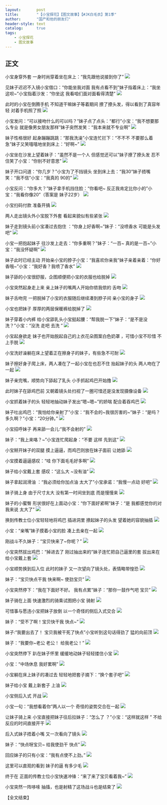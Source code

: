 ```yaml
---
layout:       post
title:        "【小宝探花】【图文故事】【#JK白毛衣】第1季"
author:       "国产和他的朋友们"
header-style: text
catalog:      true
tags:
    - 小宝探花
    - 图文故事
---
```


## 正文

小宝身穿外套 一身时尚穿着坐在床上：“我先跟他说接到你了”
![](https://tju.7pzzv.us/tupian/forum/202502/23/232445gtbd46wb2fca4dow.gif)

见妹子迟迟不入镜小宝借口：“你能坐我对面 我有点看不到”妹子指着床上：“我坐这呗~”小宝指着沙发：“你坐这 我看咱们面对面看得清楚”
![](https://tju.7pzzv.us/tupian/forum/202502/23/232505ghzx15r70lcqc0xx.gif)

此时的小宝在倒腾手机 不知道干嘛妹子等着期间 撩了撩头发，得以看到了真容年轻 对着手机照了照
![](https://tju.7pzzv.us/tupian/forum/202502/23/232530d74zafs746652xfz.gif)

小宝发问：“可以接吻什么的可以吗？”妹子点了点头：“都行”小宝：“我不想要那么专业 就是像男女朋友那样”妹子突然发笑：“我本来就不专业啊”
![](https://tju.7pzzv.us/tupian/forum/202502/23/232552w33nyslluqfsmaqc.gif)

妹子性格很好 起身蹦蹦跳跳：“那我洗澡”小宝连忙拦下：“不不不 不要那么着急”妹子又笑嘻嘻地坐到床上：“好啊~”
![](https://tju.7pzzv.us/tupian/forum/202502/23/232620iluhzdw5cqfqvxq7.gif)

小宝坐在沙发上望着妹子：“虽然不是一个人 但感觉还可以”妹子撩了撩头发 忍不住笑了小宝：“你别不好意思”
![](https://tju.7pzzv.us/tupian/forum/202502/23/232644k7w5k5rfwr0k5s41.gif)

妹子开口问道：“你几岁？”小宝为了不挡镜头 坐到床上去：“我30”妹子捂嘴笑：“我不信”小宝：“我真的 90的”
![](https://tju.7pzzv.us/tupian/forum/202502/23/232723sj1k5bkt5ttktjjq.gif)

小宝反问：“你多大？”妹子拿手机挡住脸：“你看吧~ 反正我肯定比你小的”小宝：“我看你像20”（答案是 妹子22岁）
![](https://tju.7pzzv.us/tupian/forum/202502/23/232742xz11xm16ewajzrw4.gif)

小宝扫码付款 准备开搞
![](https://tju.7pzzv.us/tupian/forum/202502/23/232804lef1y1szzjaypzpj.gif)

两人走出镜头外小宝脱下外套 看起来貌似有些紧张
![](https://tju.7pzzv.us/tupian/forum/202502/23/232824srnyc1hvopffunhv.gif)

妹子走到镜头前小宝凑过去抱住 ：“你身上好香啊~”妹子：“没喷香水 可能是头发吧”
![](https://tju.7pzzv.us/tupian/forum/202502/23/232848zjjjlllkli6ij2l2.gif)

小宝一把抱起妹子 往沙发上走去：“你多重啊？”妹子：“一百~ 真的是一百~”小宝：“我没怀疑啊”
![](https://tju.7pzzv.us/tupian/forum/202502/23/232910i219bslhae7cx2qp.gif)

妹子此时已经主动 开始亲小宝的脖子小宝：“我喜欢你亲我”妹子亲着亲着：“你好香哦~”小宝：“我好香？我喷了香水”
![](https://tju.7pzzv.us/tupian/forum/202502/23/232927akgklydon88drhyf.gif)

妹子舔的小宝很舒服，企图顺便把小宝的衣服也给脱掉
![](https://tju.7pzzv.us/tupian/forum/202502/23/232948m1jl6115y8y8li77.gif)

小宝突然起身走上来 亲上妹子的嘴两人开始你侬我侬的 舌吻
![](https://tju.7pzzv.us/tupian/forum/202502/23/233007gyy00y06a033oyqx.gif)

妹子舌吻完 一把脱掉了小宝的衣服随后继续凑到脖子间 亲小宝的身子 
![](https://tju.7pzzv.us/tupian/forum/202502/23/233024h911s82sg1glqsjp.gif)

小宝也把妹子 厚厚的两层保暖裤给脱掉了 
![](https://tju.7pzzv.us/tupian/forum/202502/23/233046e3hu6tosuhbxqqg4.gif)

妹子穿着小内裤 给小宝舔乳头小宝挺起腰：“帮我脱一下”妹子：“是不是没洗？”小宝：“没洗 走吧 去洗 ”
![](https://tju.7pzzv.us/tupian/forum/202502/23/233107e4b9649bh4ks6plo.gif)

小宝起身欲走 妹子也开始脱起自己的上衣花朵图案白色奶罩 ，可惜小宝不珍惜 不上手脱
![](https://tju.7pzzv.us/tupian/forum/202502/23/233126iuv2uinmszxaz66i.gif)

小宝洗好澡躺在床上望着正在擦身子的妹子，有些急不可耐
![](https://tju.7pzzv.us/tupian/forum/202502/23/233146fd5bkddoix2iznxa.gif)

妹子擦好身子爬上床，两人凑在了一起小宝在也忍不住 抬起妹子的头 两人吻在了一起
![](https://tju.7pzzv.us/tupian/forum/202502/23/233213kk1c1dn00g0eibpr.gif)

妹子亲完嘴，顺势向下舔起了乳头 小手抓起鸡巴开始撸
![](https://tju.7pzzv.us/tupian/forum/202502/23/233234mqn456gwshpf1qwl.gif)

此时妹子在舔鸡巴前 又朝着镜头处扫视了一圈可惜还是没发现摄像设备
![](https://tju.7pzzv.us/tupian/forum/202502/23/233259x5jswvesij7v8wft.gif)

小宝抓着妹子的头 轻轻地抽动妹子发出“嗯~嗯~”的娇喘 配合着吞鸡巴
![](https://tju.7pzzv.us/tupian/forum/202502/23/233321ntbiowtxnbh5jq6r.gif)

妹子吐出鸡巴：“我怕给你亲射了”小宝：“我不会的~我很厉害的~”妹子：“是吗？ 多久啊？”小宝：“20分钟。”
![](https://tju.7pzzv.us/tupian/forum/202502/23/233344elzjtlo38nmsjihb.gif)

小宝招呼妹子 再来舔一会儿:“我不会射的”
![](https://tju.7pzzv.us/tupian/forum/202502/23/233405ur4zzc2n24etezp3.gif)

妹子：“我上来咯？~”小宝连忙爬起身：“不要 这样 先到这”
![](https://tju.7pzzv.us/tupian/forum/202502/23/233428xg00wsug5uwhqrbr.gif)

小宝掰开妹子的双腿 摸上逼逼，而鸡巴则放在妹子面前 让她舔
![](https://tju.7pzzv.us/tupian/forum/202502/23/233449ihdnd6s2h6bqbh6u.gif)

小宝摸着逼逼感叹：“哇 你下面毛毛好多啊”
![](https://tju.7pzzv.us/tupian/forum/202502/23/233513hy9jb5t5ps35y38s.gif)

妹子给小宝戴上套 感叹：“这么大 ~没有油”
![](https://tju.7pzzv.us/tupian/forum/202502/23/233539uiopy93x3hp3fo93.gif)

妹子拿起润滑油 ：“我必须给你加点油 太大了”小宝承诺：“我慢一点动 好吧”
![](https://tju.7pzzv.us/tupian/forum/202502/23/233559eq0n0rbhqgie4b2g.gif)

妹子骑上身 由于尺寸太大 没有第一时间坐到底 而是慢慢来
![](https://tju.7pzzv.us/tupian/forum/202502/23/233621fwtwwzuggimeorxy.gif)

妹子的小蜜臀 形状很好在上面动小宝：“你下面好紧啊”妹子：“是 我都感觉你的对我来说 太大了”
![](https://tju.7pzzv.us/tupian/forum/202502/23/233645gjjug1jsodwdj8co.gif)

换到传教士位小宝轻轻地将鸡巴 插进洞里 撩起妹子的头发 望着她的容貌抽插
![](https://tju.7pzzv.us/tupian/forum/202502/23/233706qlaktq8tlqk22g6q.gif)

小宝：“亲嘴”妹子摸着小宝的脸 凑上去亲在一起
![](https://tju.7pzzv.us/tupian/forum/202502/23/233732wh25w21aqmyr5xvh.gif)

刚战斗不久妹子：“宝贝快来了~你呢？”
![](https://tju.7pzzv.us/tupian/forum/202502/23/233752bywgyihkf8fjev0k.gif)

小宝突然拔出鸡巴：“掉进去了 刚过抽出来的”妹子连忙把自己逼里的套 拔出来在给小宝戴上套
![](https://tju.7pzzv.us/tupian/forum/202502/23/233816kj75cu5u2uhcg55k.gif)

小宝顺势换到后入位 此时的妹子 又一次望向了镜头处，表情略带惶恐
![](https://tju.7pzzv.us/tupian/forum/202502/23/233840i8i87drzzer07icq.gif)

妹子：“宝贝快点干我 快来啊~ 使劲宝贝”
![](https://tju.7pzzv.us/tupian/forum/202502/23/233856t5bwewbp9799t7s0.gif)

小宝突然停下：“我在下面好不好。 我有点累”妹子：“那你一鼓作气吧 宝贝”
![](https://tju.7pzzv.us/tupian/forum/202502/23/233915ip2pcizd2pc73i4k.gif)

妹子骑在上面 快速激烈的骑乘试图把小宝 骑射
![](https://tju.7pzzv.us/tupian/forum/202502/23/233938gxh0ivchfhqwvxhw.gif)

可惜事与愿违小宝把妹子放倒 以一个奇怪的侧后入式交合
![](https://tju.7pzzv.us/tupian/forum/202502/23/233957iyjzqjlbyjgs4qaq.gif)

妹子：“受不了啊！宝贝快干我 快点~”
![](https://tju.7pzzv.us/tupian/forum/202502/23/234019ftwqt4d6as6q1vq9.gif)

妹子:“我要出去了！ 宝贝我被干死了快点”小宝听到这句话得劲了 猛的向前顶
![](https://tju.7pzzv.us/tupian/forum/202502/23/234037p35kj5e3dedpw3k9.gif)

妹子：“我要你~老公 老公！ 给我老公！”
![](https://tju.7pzzv.us/tupian/forum/202502/23/234058ekgx4bbmzmalb9jk.gif)

小宝突然停下 趴在妹子怀里 缓缓地动妹子轻轻搂住小宝
![](https://tju.7pzzv.us/tupian/forum/202502/23/234116l2fu51t4x6p21mm4.gif)

小宝：“中场休息 我好累啊”
![](https://tju.7pzzv.us/tupian/forum/202502/23/234140gjsff5wosof5e463.gif)

小宝躺在床上妹子的凑过去 轻轻地把套子摘下：“换个套子吧”
![](https://tju.7pzzv.us/tupian/forum/202502/23/234202uw16at4m16iatrtm.gif)

妹子给小宝 戴上新套子 上油
![](https://tju.7pzzv.us/tupian/forum/202502/23/234228j4vy4kcuxxq4g4ug.gif)

小宝侧后入式 开战
![](https://tju.7pzzv.us/tupian/forum/202502/23/234257r9fge7v9efp9fkec.gif)

小宝一句：“我想看着你”两人以一个 奇怪的姿势交合在一起
![](https://tju.7pzzv.us/tupian/forum/202502/23/234320tcqvfndcvpfdigm9.gif)

让妹子骑上来 小宝直接把妹子往后拉妹子：“怎么了 ？”小宝：“这样就这样 ” 不给反应的时间直接开干
![](https://tju.7pzzv.us/tupian/forum/202502/23/234340xjwytjxxjjd4ljpw.gif)

后入式妹子捂着小嘴 又一次看向了镜头
![](https://tju.7pzzv.us/tupian/forum/202502/23/234359eeyc3yydrzef7cr7.gif)

妹子：“快点呀宝贝~ 给我使劲干 快点”
![](https://tju.7pzzv.us/tupian/forum/202502/23/234422z3xcfjkjfumwhbgj.gif)

回应妹子的只有小宝：“我有点使不上劲。”
![](https://tju.7pzzv.us/tupian/forum/202502/23/234441hw10sj1sjypwhc0s.gif)

这里可以直观的看到 妹子的逼 有多少毛
![](https://tju.7pzzv.us/tupian/forum/202502/23/234503udyfy55cfhc4oeoa.gif)

终于在 正面的传教士位小宝快速冲锋：“来了来了宝贝看着我~”
![](https://tju.7pzzv.us/tupian/forum/202502/23/234527yh91f97hng9y08lc.gif)

小宝突然一阵哆嗦 抽搐，也是射精了这场战斗也是结束了
![](https://tju.7pzzv.us/tupian/forum/202502/23/234549i58l1isa645sofrg.gif)

【全文结束】